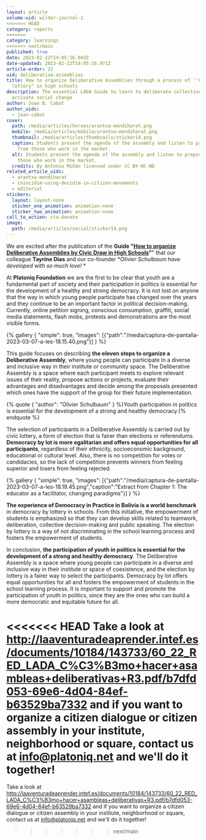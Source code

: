 ```yaml
---
layout: article
volume-uid: wilder-journal-1
<<<<<<< HEAD
category: reports
=======
category: learnings
>>>>>>> next/main
published: true
date: 2023-02-22T14:05:16.943Z
date-updated: 2023-02-22T14:05:16.971Z
article-order: 23
uid: deliberative-assemblies
title: How to organize Deliberative Assemblies through a process of ''Civic
  lottery" in high schools
description: The essential LADA Guide to learn to deliberate collectively and
  activate social change
author: Joan B. Cabot
author_uids:
  - joan-cabot
cover:
  path: /media/articles/heroes/arantxa-mendiharat.png
  mobile: /media/articles/mobile/arantxa-mendiharat.png
  thumbnail: /media/articles/thumbnails/sticker14.png
  caption: Students present the agenda of the assembly and listen to proposals
    from those who work in the market.
  alt: Students present the agenda of the assembly and listen to proposals from
    those who work in the market.
  credits: By Antonio Miñán licensed under CC BY-NC-ND
related_article_uids:
  - arantxa-mendiharat
  - coincidim-using-decidim-in-citizen-movements
  - editorial
stickers:
  layout: layout-none
  sticker_one_animation: animation-none
  sticker_two_animation: animation-none
call_to_action: cta-donate
image:
  path: /media/articles/social/sticker14.png
---
```

We are excited after the publication of the **Guide "[How to organize Deliberative Assemblies by Civic Draw in High Schools](https://laaventuradeaprender.intef.es/documents/10184/143733/60_22_RED_LADA_C%C3%B3mo+hacer+asambleas+deliberativas+R3.pdf/b7dfd053-69e6-4d04-84ef-b63529ba7332)"**" that our colleague **Tayrine Dias** and our co-founder **Olivier Schulbaum have developed with so much love!* *

At **Platoniq Foundation** we are the first to be clear that youth are a fundamental part of society and their participation in politics is essential for the development of a healthy and strong democracy. It is not lost on anyone that the way in which young people participate has changed over the years and they continue to be an important factor in political decision-making. Currently, online petition signing, conscious consumption, graffiti, social media statements, flash mobs, protests and demonstrations are the most visible forms.

{% gallery { "simple": true, "images": [{"path":"/media/captura-de-pantalla-2023-03-07-a-les-18.15.40.png"}] } %}

This guide focuses on describing **the eleven steps to organize a Deliberative Assembly**, where young people can participate in a diverse and inclusive way in their institute or community space. The Deliberative Assembly is a space where each participant meets to explore relevant issues of their reality, propose actions or projects, evaluate their advantages and disadvantages and decide among the proposals presented which ones have the support of the group for their future implementation.

{% quote { "author": "Olivier Schulbaum" } %}Youth participation in politics is essential for the development of a strong and healthy democracy.{% endquote %}

The selection of participants in a Deliberative Assembly is carried out by civic lottery, a form of election that is fairer than elections or referendums. **Democracy by lot is more egalitarian and offers equal opportunities for all participants**, regardless of their ethnicity, socioeconomic background, educational or cultural level. Also, there is no competition for votes or candidacies, so the lack of competition prevents winners from feeling superior and losers from feeling rejected.

{% gallery { "simple": true, "images": [{"path":"/media/captura-de-pantalla-2023-03-07-a-les-18.19.45.png","caption":"Extract from Chapter 1: The educator as a facilitator, changing paradigms"}] } %}

**The experience of Democracy in Practice in Bolivia is a world benchmark** in democracy by lottery in schools. From this initiative, the empowerment of students is emphasized so that they can develop skills related to teamwork, deliberation, collective decision-making and public speaking. The election by lottery is a way of not discriminating in the school learning process and fosters the empowerment of students.

In conclusion, **the participation of youth in politics is essential for the development of a strong and healthy democracy**. The Deliberative Assembly is a space where young people can participate in a diverse and inclusive way in their institute or space of coexistence, and the election by lottery is a fairer way to select the participants. Democracy by lot offers equal opportunities for all and fosters the empowerment of students in the school learning process. It is important to support and promote the participation of youth in politics, since they are the ones who can build a more democratic and equitable future for all.

<<<<<<< HEAD
Take a look at http://laaventuradeaprender.intef.es/documents/10184/143733/60_22_RED_LADA_C%C3%B3mo+hacer+asambleas+deliberativas+R3.pdf/b7dfd053-69e6-4d04-84ef-b63529ba7332 and if you want to organize a citizen dialogue or citizen assembly in your institute, neighborhood or square, contact us at info@platoniq.net and we'll do it together!
=======
Take a look at http://laaventuradeaprender.intef.es/documents/10184/143733/60_22_RED_LADA_C%C3%B3mo+hacer+asambleas+deliberativas+R3.pdf/b7dfd053-69e6-4d04-84ef-b63529ba7332 and if you want to organize a citizen dialogue or citizen assembly in your institute, neighborhood or square, contact us at info@platoniq.net and we'll do it together!
>>>>>>> next/main
